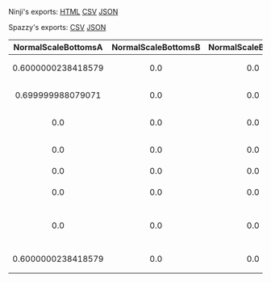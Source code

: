 Ninji's exports: [HTML](https://wuffs.org/acnh/bcsv_140/html/NpcSpModelScale.html) [CSV](https://wuffs.org/acnh/bcsv_140/csv/NpcSpModelScale.csv) [JSON](https://wuffs.org/acnh/bcsv_140/json/NpcSpModelScale.json)

Spazzy's exports: [CSV](https://github.com/McSpazzy/acnh-csv/blob/master/NpcSpModelScale.csv) [JSON](https://github.com/McSpazzy/acnh-json/blob/master/NpcSpModelScale.json)

| NormalScaleBottomsA | NormalScaleBottomsB | NormalScaleBottomsG | NormalScaleBottomsR | NormalScaleHA | NormalScaleHB | NormalScaleHG | NormalScaleHR | NormalScaleLA | NormalScaleLB | NormalScaleLG | NormalScaleLR | NormalScaleNA | NormalScaleNB | NormalScaleNG | NormalScaleNR | UniqueID | Label | Name |
|:--:|:--:|:--:|:--:|:--:|:--:|:--:|:--:|:--:|:--:|:--:|:--:|:--:|:--:|:--:|:--:|:--:|:--:|:--:|
| 0.6000000238418579 | 0.0 | 0.0 | 0.0 | 0.0 | 0.0 | 0.6000000238418579 | 0.6000000238418579 | 0.0 | 0.6000000238418579 | 0.6000000238418579 | 0.6000000238418579 | 0.0 | 0.0 | 0.0 | 0.6000000238418579 | 0 | 'rco' | 'たぬきち' | 
| 0.699999988079071 | 0.0 | 0.0 | 0.0 | 0.0 | 0.0 | 0.6000000238418579 | 0.0 | 0.0 | 0.6000000238418579 | 0.6000000238418579 | 0.0 | 0.0 | 0.0 | 0.0 | 0.0 | 1 | 'sza' | 'しずえ' | 
| 0.0 | 0.0 | 0.0 | 0.0 | 0.0 | 0.0 | 0.6000000238418579 | 0.6000000238418579 | 0.0 | 0.6000000238418579 | 0.6000000238418579 | 0.6000000238418579 | 0.0 | 0.0 | 0.0 | 0.6000000238418579 | 2 | 'rcm' | 'まめきち' | 
| 0.0 | 0.0 | 0.0 | 0.0 | 0.0 | 0.0 | 0.6000000238418579 | 0.6000000238418579 | 0.0 | 0.6000000238418579 | 0.6000000238418579 | 0.6000000238418579 | 0.0 | 0.0 | 0.0 | 0.6000000238418579 | 4 | 'rct' | 'つぶきち' | 
| 0.0 | 0.0 | 0.0 | 0.0 | 0.0 | 0.0 | 0.6000000238418579 | 0.6000000238418579 | 0.0 | 0.6000000238418579 | 0.6000000238418579 | 0.6000000238418579 | 0.0 | 0.0 | 0.0 | 0.6000000238418579 | 5 | 'alw' | 'リサ' | 
| 0.0 | 0.0 | 0.0 | 0.0 | 0.0 | 0.0 | 0.6000000238418579 | 0.6000000238418579 | 0.0 | 0.6000000238418579 | 0.6000000238418579 | 0.6000000238418579 | 0.0 | 0.0 | 0.0 | 0.6000000238418579 | 6 | 'alp' | 'カイゾー' | 
| 0.0 | 0.0 | 0.0 | 0.0 | 0.0 | 0.0 | 0.6000000238418579 | 0.6000000238418579 | 0.0 | 0.6000000238418579 | 0.6000000238418579 | 0.6000000238418579 | 0.0 | 0.0 | 0.0 | 0.6000000238418579 | 7 | 'xct' | 'みしらぬネコ' | 
| 0.6000000238418579 | 0.0 | 0.0 | 0.0 | 0.0 | 0.0 | 0.6000000238418579 | 0.0 | 0.0 | 0.6000000238418579 | 0.6000000238418579 | 0.0 | 0.0 | 0.0 | 0.0 | 0.0 | 8 | 'fox' | 'つねきち' | 
